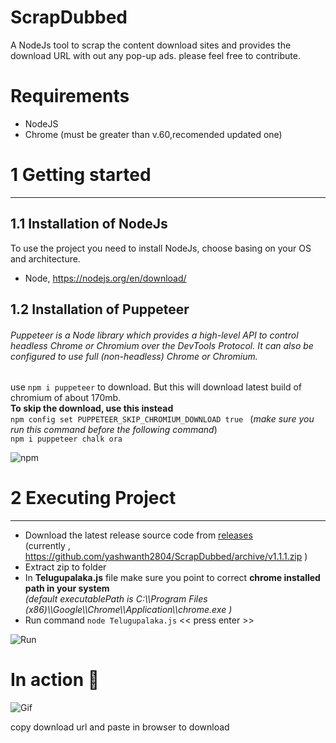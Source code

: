 # ScrapDubbed
A NodeJs tool to scrap the content download sites and provides the download URL with out any pop-up ads. please feel free to contribute.

# Requirements
* NodeJS
* Chrome (must be greater than v.60,recomended updated one)

# 1 Getting started
--------------
## 1.1 Installation of NodeJs

To use the project you need to install NodeJs, choose basing on your OS and architecture. 
* Node, https://nodejs.org/en/download/

## 1.2 Installation of Puppeteer

###### _Puppeteer is a Node library which provides a high-level API to control headless Chrome or Chromium over the DevTools Protocol. It can also be configured to use full (non-headless) Chrome or Chromium._


use ```npm i puppeteer``` to download. But this will download latest build of chromium of about 170mb.<br>
 **To skip the download, use this instead**  <br>
  ```npm config set PUPPETEER_SKIP_CHROMIUM_DOWNLOAD true ``` (*make sure you run this command before the following command*)  <br>
  ```npm i puppeteer chalk ora```<br>

 ![npm](https://i.imgur.com/AsFsZtB.png) 
 
 # 2 Executing Project
 ----------------------
 * Download the latest release source code from [releases](https://github.com/yashwanth2804/ScrapDubbed/releases)  
 (currently , https://github.com/yashwanth2804/ScrapDubbed/archive/v1.1.1.zip )
 * Extract zip to folder 
 * In **Telugupalaka.js** file make sure you point to correct **chrome installed path in your system** <br>
 *(default executablePath is C:\\\Program Files (x86)\\\Google\\\Chrome\\\Application\\\chrome.exe )*
 * Run command ```node Telugupalaka.js```  << press enter >>
 
 ![Run](https://i.imgur.com/y4xteGr.png)
 
 # In action :running:
 
  
  ![Gif](https://i.imgur.com/yWKYlCK.gif)
 
 copy download url and paste in browser to download
 
